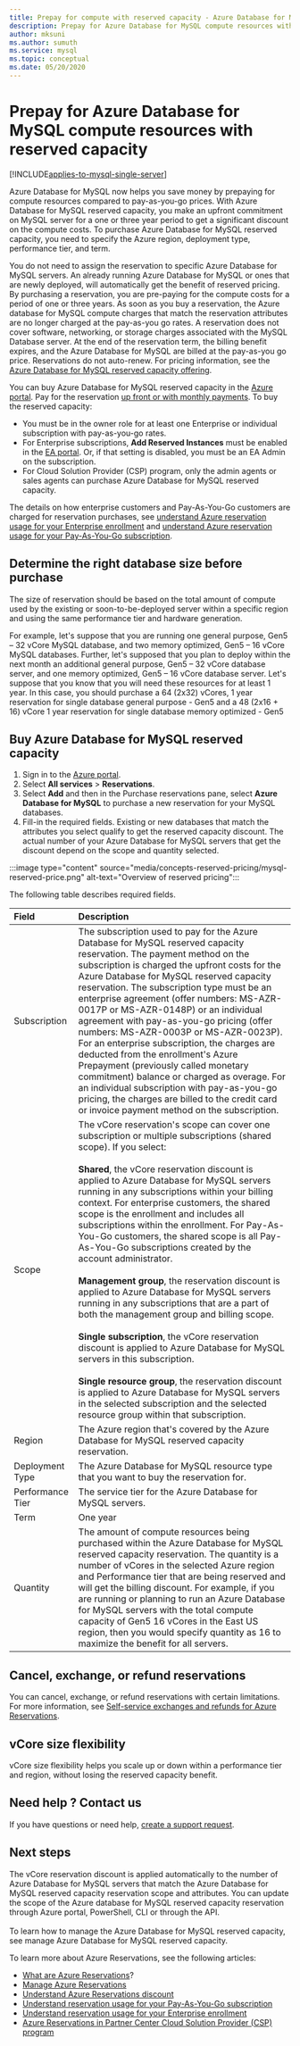 ```yaml
---
title: Prepay for compute with reserved capacity - Azure Database for MySQL 
description: Prepay for Azure Database for MySQL compute resources with reserved capacity
author: mksuni
ms.author: sumuth
ms.service: mysql
ms.topic: conceptual
ms.date: 05/20/2020
---
```


# Prepay for Azure Database for MySQL compute resources with reserved capacity

[!INCLUDE[applies-to-mysql-single-server](includes/applies-to-mysql-single-server.md)]

Azure Database for MySQL now helps you save money by prepaying for compute resources compared to pay-as-you-go prices. With Azure Database for MySQL reserved capacity, you make an upfront commitment on MySQL server for a one or three year period to get a significant discount on the compute costs. To purchase Azure Database for MySQL reserved capacity, you need to specify the Azure region, deployment type, performance tier, and term. </br>

You do not need to assign the reservation to specific Azure Database for MySQL servers. An already running Azure Database for MySQL or ones that are newly deployed, will automatically get the benefit of reserved pricing. By purchasing a reservation, you are pre-paying for the compute costs for a period of one or three years. As soon as you buy a reservation, the Azure database for MySQL compute charges that match the reservation attributes are no longer charged at the pay-as-you go rates. A reservation does not cover software, networking, or storage charges associated with the MySQL Database server. At the end of the reservation term, the billing benefit expires, and the Azure Database for MySQL are billed at the pay-as-you go price. Reservations do not auto-renew. For pricing information, see the [Azure Database for MySQL reserved capacity offering](https://azure.microsoft.com/pricing/details/mysql/). </br>

You can buy Azure Database for MySQL reserved capacity in the [Azure portal](https://portal.azure.com/). Pay for the reservation [up front or with monthly payments](../cost-management-billing/reservations/prepare-buy-reservation.md). To buy the reserved capacity:

* You must be in the owner role for at least one Enterprise or individual subscription with pay-as-you-go rates.
* For Enterprise subscriptions, **Add Reserved Instances** must be enabled in the [EA portal](https://ea.azure.com/). Or, if that setting is disabled, you must be an EA Admin on the subscription.
* For Cloud Solution Provider (CSP) program, only the admin agents or sales agents can purchase Azure Database for MySQL reserved capacity. </br>

The details on how enterprise customers and Pay-As-You-Go customers are charged for reservation purchases, see [understand Azure reservation usage for your Enterprise enrollment](../cost-management-billing/reservations/understand-reserved-instance-usage-ea.md) and [understand Azure reservation usage for your Pay-As-You-Go subscription](../cost-management-billing/reservations/understand-reserved-instance-usage.md).


## Determine the right database size before purchase

The size of reservation should be based on the total amount of compute used by the existing or soon-to-be-deployed server within a specific region and using the same performance tier and hardware generation.</br>

For example, let's suppose that you are running one general purpose, Gen5 – 32 vCore MySQL database, and two memory optimized, Gen5 – 16 vCore MySQL databases. Further, let's supposed that you plan to deploy within the next month an additional general purpose, Gen5 – 32 vCore database server, and one memory optimized, Gen5 – 16 vCore database server. Let's suppose that you know that you will need these resources for at least 1 year. In this case, you should purchase a 64 (2x32) vCores, 1 year reservation for single database general purpose - Gen5 and a 48 (2x16 + 16) vCore 1 year reservation for single database memory optimized - Gen5


## Buy Azure Database for MySQL reserved capacity

1. Sign in to the [Azure portal](https://portal.azure.com/).
2. Select **All services** > **Reservations**.
3. Select **Add** and then in the Purchase reservations pane, select **Azure Database for MySQL** to purchase a new reservation for your MySQL databases.
4. Fill-in the required fields. Existing or new databases that match the attributes you select qualify to get the reserved capacity discount. The actual number of your Azure Database for MySQL servers that get the discount depend on the scope and quantity selected.


:::image type="content" source="media/concepts-reserved-pricing/mysql-reserved-price.png" alt-text="Overview of reserved pricing":::


The following table describes required fields.

| Field | Description |
| :------------ | :------- |
| Subscription   | The subscription used to pay for the Azure Database for MySQL reserved capacity reservation. The payment method on the subscription is charged the upfront costs for the Azure Database for MySQL reserved capacity reservation. The subscription type must be an enterprise agreement (offer numbers: MS-AZR-0017P or MS-AZR-0148P) or an individual agreement with pay-as-you-go pricing (offer numbers: MS-AZR-0003P or MS-AZR-0023P). For an enterprise subscription, the charges are deducted from the enrollment's Azure Prepayment (previously called monetary commitment) balance or charged as overage. For an individual subscription with pay-as-you-go pricing, the charges are billed to the credit card or invoice payment method on the subscription.
| Scope | The vCore reservation's scope can cover one subscription or multiple subscriptions (shared scope). If you select: </br></br> **Shared**, the vCore reservation discount is applied to Azure Database for MySQL servers running in any subscriptions within your billing context. For enterprise customers, the shared scope is the enrollment and includes all subscriptions within the enrollment. For Pay-As-You-Go customers, the shared scope is all Pay-As-You-Go subscriptions created by the account administrator.</br></br>**Management group**, the reservation discount is applied to Azure Database for MySQL servers running  in any subscriptions that are a part of both the management group and billing scope.</br></br> **Single subscription**, the vCore reservation discount is applied to Azure Database for MySQL servers in this subscription. </br></br> **Single resource group**, the reservation discount is applied to Azure Database for MySQL servers in the selected subscription and the selected resource group within that subscription.
| Region | The Azure region that's covered by the Azure Database for MySQL reserved capacity reservation.
| Deployment Type | The Azure Database for MySQL resource type that you want to buy the reservation for.
| Performance Tier | The service tier for the Azure Database for MySQL servers.
| Term | One year
| Quantity | The amount of compute resources being purchased within the Azure Database for MySQL reserved capacity reservation. The quantity is a number of vCores in the selected Azure region and Performance tier that are being reserved and will get the billing discount. For example, if you are running or planning to run an Azure Database for MySQL servers with the total compute capacity of Gen5 16 vCores in the East US region, then you would specify quantity as 16 to maximize the benefit for all servers.

## Cancel, exchange, or refund reservations

You can cancel, exchange, or refund reservations with certain limitations. For more information, see [Self-service exchanges and refunds for Azure Reservations](../cost-management-billing/reservations/exchange-and-refund-azure-reservations.md).

## vCore size flexibility

vCore size flexibility helps you scale up or down within a performance tier and region, without losing the reserved capacity benefit. 

## Need help ? Contact us

If you have questions or need help, [create a support request](https://portal.azure.com/#blade/Microsoft_Azure_Support/HelpAndSupportBlade/newsupportrequest).

## Next steps

The vCore reservation discount is applied automatically to the number of Azure Database for MySQL servers that match the Azure Database for MySQL reserved capacity reservation scope and attributes. You can update the scope of the Azure database for MySQL reserved capacity reservation through Azure portal, PowerShell, CLI or through the API. </br></br>
To learn how to manage the Azure Database for MySQL reserved capacity, see manage Azure Database for MySQL reserved capacity.

To learn more about Azure Reservations, see the following articles:

* [What are Azure Reservations](../cost-management-billing/reservations/save-compute-costs-reservations.md)?
* [Manage Azure Reservations](../cost-management-billing/reservations/manage-reserved-vm-instance.md)
* [Understand Azure Reservations discount](../cost-management-billing/reservations/understand-reservation-charges.md)
* [Understand reservation usage for your Pay-As-You-Go subscription](../cost-management-billing/reservations/understand-reservation-charges-mysql.md)
* [Understand reservation usage for your Enterprise enrollment](../cost-management-billing/reservations/understand-reserved-instance-usage-ea.md)
* [Azure Reservations in Partner Center Cloud Solution Provider (CSP) program](/partner-center/azure-reservations)